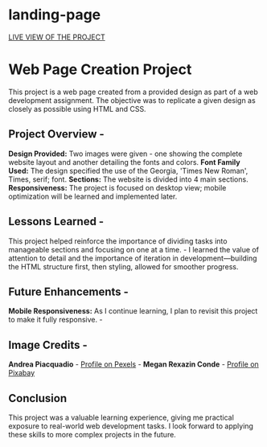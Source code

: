 # landing-page

[LIVE VIEW OF THE PROJECT](#https://sk-adi.github.io/landing-page/)

# Web Page Creation Project 
This project is a web page created from a provided design as part of a web development assignment. The objective was to replicate a given design as closely as possible using HTML and CSS.



## Project Overview - 
**Design Provided:** Two images were given - one showing the complete website layout and another detailing the fonts and colors.
**Font Family Used:** The design specified the use of the Georgia, 'Times New Roman', Times, serif; font. 
**Sections:** The website is divided into 4 main sections.
**Responsiveness:** The project is focused on desktop view; mobile optimization will be learned and implemented later.



## Lessons Learned - 
This project helped reinforce the importance of dividing tasks into manageable sections and focusing on one at a time. - I learned the value of attention to detail and the importance of iteration in development—building the HTML structure first, then styling, allowed for smoother progress. 

## Future Enhancements - 
**Mobile Responsiveness:** As I continue learning, I plan to revisit this project to make it fully responsive. -
 

## Image Credits - 
**Andrea Piacquadio** - [Profile on Pexels](https://www.pexels.com/@olly/) - 
**Megan Rexazin Conde** - [Profile on Pixabay](https://pixabay.com/users/megan_rexazin_conde-6742250/)

## Conclusion
This project was a valuable learning experience, giving me practical exposure to real-world web development tasks. I look forward to applying these skills to more complex projects in the future.

